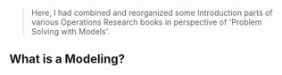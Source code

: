 > Here, I had combined and reorganized some Introduction parts of various Operations Research books in perspective of 'Problem Solving with Models'.  


## What is a Modeling?
